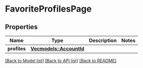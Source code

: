 # FavoriteProfilesPage

## Properties

Name | Type | Description | Notes
------------ | ------------- | ------------- | -------------
**profiles** | [**Vec<models::AccountId>**](AccountId.md) |  | 

[[Back to Model list]](../README.md#documentation-for-models) [[Back to API list]](../README.md#documentation-for-api-endpoints) [[Back to README]](../README.md)


